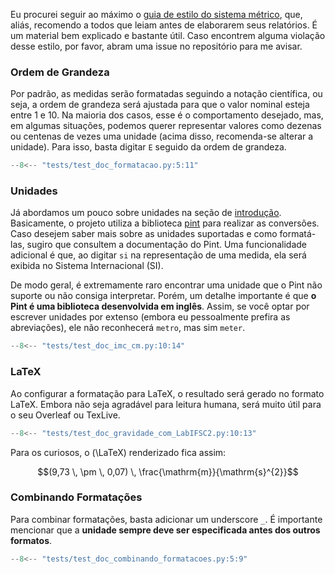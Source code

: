 Eu procurei seguir ao máximo o [guia de estilo do sistema métrico](https://metricsystem.net/style-guide/), que, aliás, recomendo a todos que leiam antes de elaborarem seus relatórios. É um material bem explicado e bastante útil. Caso encontrem alguma violação desse estilo, por favor, abram uma issue no repositório para me avisar.

### Ordem de Grandeza  
Por padrão, as medidas serão formatadas seguindo a notação científica, ou seja, a ordem de grandeza será ajustada para que o valor nominal esteja entre 1 e 10. Na maioria dos casos, esse é o comportamento desejado, mas, em algumas situações, podemos querer representar valores como dezenas ou centenas de vezes uma unidade (acima disso, recomenda-se alterar a unidade). Para isso, basta digitar `E` seguido da ordem de grandeza.

```py
--8<-- "tests/test_doc_formatacao.py:5:11"
```  

### Unidades  
Já abordamos um pouco sobre unidades na seção de [introdução](introducao.md#convertendo-unidades). Basicamente, o projeto utiliza a biblioteca [pint](https://pint.readthedocs.io/) para realizar as conversões. Caso desejem saber mais sobre as unidades suportadas e como formatá-las, sugiro que consultem a documentação do Pint. Uma funcionalidade adicional é que, ao digitar `si` na representação de uma medida, ela será exibida no Sistema Internacional (SI).  

De modo geral, é extremamente raro encontrar uma unidade que o Pint não suporte ou não consiga interpretar. Porém, um detalhe importante é que **o Pint é uma biblioteca desenvolvida em inglês**. Assim, se você optar por escrever unidades por extenso (embora eu pessoalmente prefira as abreviações), ele não reconhecerá `metro`, mas sim `meter`.

```py
--8<-- "tests/test_doc_imc_cm.py:10:14"
```  

### LaTeX  
Ao configurar a formatação para LaTeX, o resultado será gerado no formato LaTeX. Embora não seja agradável para leitura humana, será muito útil para o seu Overleaf ou TexLive.  

```py
--8<-- "tests/test_doc_gravidade_com_LabIFSC2.py:10:13"
```  

Para os curiosos, o \(\LaTeX\) renderizado fica assim:  

$$(9,73 \, \pm \, 0,07) \, \frac{\mathrm{m}}{\mathrm{s}^{2}}$$  

### Combinando Formatações  
Para combinar formatações, basta adicionar um underscore `_`. É importante mencionar que a **unidade sempre deve ser especificada antes dos outros formatos**.  

```py
--8<-- "tests/test_doc_combinando_formatacoes.py:5:9"
```